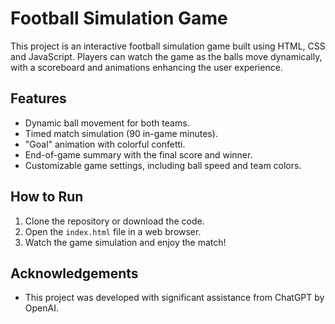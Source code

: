 # Football Simulation Game
This project is an interactive football simulation game built using HTML, CSS and JavaScript. Players can watch the game as the balls move dynamically, with a scoreboard and animations enhancing the user experience.

## Features
- Dynamic ball movement for both teams.
- Timed match simulation (90 in-game minutes).
- "Goal" animation with colorful confetti.
- End-of-game summary with the final score and winner.
- Customizable game settings, including ball speed and team colors.

## How to Run
1. Clone the repository or download the code.
2. Open the `index.html` file in a web browser.
3. Watch the game simulation and enjoy the match!

## Acknowledgements
- This project was developed with significant assistance from ChatGPT by OpenAI.
